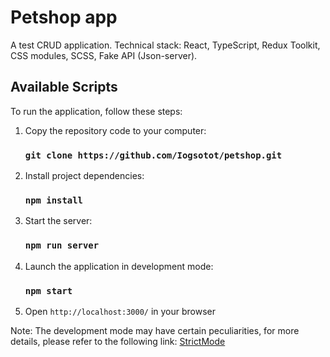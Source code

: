 # Petshop app
A test CRUD application. Technical stack: React, TypeScript, Redux Toolkit, CSS modules, SCSS, Fake API (Json-server).

## Available Scripts

To run the application, follow these steps:

 1. Copy the repository code to your computer:
    
    ### `git clone https://github.com/Iogsotot/petshop.git`
		

 2. Install project dependencies:
    
    ### `npm install`
		

 3. Start the server:
    
    ### `npm run server`
    

 4. Launch the application in development mode:
    
    ### `npm start`

 5. Open `http://localhost:3000/` in your browser

Note: The development mode may have certain peculiarities, for more details, please refer to the following link: [StrictMode](https://react.dev/reference/react/StrictMode)


